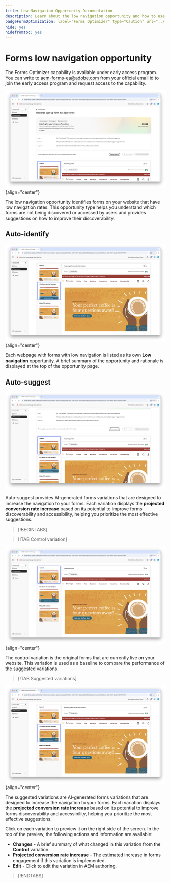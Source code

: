 ```yaml
---
title: Low Navigation Opportunity Documentation
description: Learn about the low navigation opportunity and how to use it to improve forms engagement on your website.
badgeFormOptimization: label="Forms Optimizer" type="Caution" url="../../opportunity-types/form-optimization.md" tooltip="Forms Optimizer"
hide: yes
hidefromtoc: yes
---
```


# Forms low navigation opportunity

<span class="preview"> The Forms Optimizer capability is available under early access program. You can write to aem-forms-ea@adobe.com from your official email id to join the early access program and request access to the capability. </span>

![Low navigation opportunity](./assets/low-navigation/hero.png){align="center"}

The low navigation opportunity identifies forms on your website that have low navigation rates. This opportunity type helps you understand which forms are not being discovered or accessed by users and provides suggestions on how to improve their discoverability.

## Auto-identify

![Auto-identify low navigation](./assets/low-navigation/auto-identify.png){align="center"}

Each webpage with forms with low navigation is listed as its own **Low navigation** opportunity. A brief summary of the opportunity and rationale is displayed at the top of the opportunity page.

## Auto-suggest

![Auto-suggest low navigation](./assets/low-navigation/auto-suggest.png)

Auto-suggest provides AI-generated forms variations that are designed to increase the navigation to your forms. Each variation displays the **projected conversion rate increase** based on its potential to improve forms discoverability and accessibility, helping you prioritize the most effective suggestions.

>[!BEGINTABS]

>[!TAB Control variation]

![Control variations](./assets/low-navigation/control-variation.png){align="center"}

The control variation is the original forms that are currently live on your website. This variation is used as a baseline to compare the performance of the suggested variations.

>[!TAB Suggested variations]

![Suggested variations](./assets/low-navigation/suggested-variations.png){align="center"} 

The suggested variations are AI-generated forms variations that are designed to increase the navigation to your forms. Each variation displays the **projected conversion rate increase** based on its potential to improve forms discoverability and accessibility, helping you prioritize the most effective suggestions.

Click on each variation to preview it on the right side of the screen. In the top of the preview, the following actions and information are available:

* **Changes** - A brief summary of what changed in this variation from the **Control** variation.
* **Projected conversion rate increase** - The estimated increase in forms engagement if this variation is implemented.
* **Edit** - Click to edit the variation in AEM authoring.

>[!ENDTABS]

<!-- 

## Auto-optimize

[!BADGE Ultimate]{type=Positive tooltip="Ultimate"}

![Auto-optimize low navigation](./assets/low-views/auto-optimize.png){align="center"}

Sites Optimizer Ultimate adds the ability to deploy auto-optimization for the issues found by the low navigation opportunity.

>[!BEGINTABS]

>[!TAB Test multiple]


>[!TAB Publish selected]

{{auto-optimize-deploy-optimization-slack}}

>[!TAB Request approval]

{{auto-optimize-request-approval}}

>[!ENDTABS]

--> 
